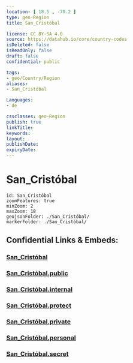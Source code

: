 ```yaml
---
location: [ 18.5 , -70.2 ] 
type: geo-Region
title: San_Cristóbal

license: CC BY-SA 4.0
source: https://datahub.io/core/country-codes
isDeleted: false
isReadOnly: false
draft: false
confidential: public

tags:
- geo/Country/Region
aliases:
- San_Cristóbal

Languages:
- de

cssclasses: geo-Region
publish: true
linkTitle: 
keywords: 
layout: 
publishDate: 
expiryDate: 
---
```


# San_Cristóbal

```leaflet
id: San_Cristóbal
zoomFeatures: true 
minZoom: 2 
maxZoom: 18
geojsonFolder: ./San_Cristóbal/
markerFolder: ./San_Cristóbal/
```


## Confidential Links & Embeds: 

### [San_Cristóbal](/_Standards/Earth/Continent/America~Caribbean/Dominican_Rep/provinces~Dominican_Rep/San_Cristóbal.md) 

### [San_Cristóbal.public](/_public/Earth/Continent/America~Caribbean/Dominican_Rep/provinces~Dominican_Rep/San_Cristóbal.public.md) 

### [San_Cristóbal.internal](/_internal/Earth/Continent/America~Caribbean/Dominican_Rep/provinces~Dominican_Rep/San_Cristóbal.internal.md) 

### [San_Cristóbal.protect](/_protect/Earth/Continent/America~Caribbean/Dominican_Rep/provinces~Dominican_Rep/San_Cristóbal.protect.md) 

### [San_Cristóbal.private](/_private/Earth/Continent/America~Caribbean/Dominican_Rep/provinces~Dominican_Rep/San_Cristóbal.private.md) 

### [San_Cristóbal.personal](/_personal/Earth/Continent/America~Caribbean/Dominican_Rep/provinces~Dominican_Rep/San_Cristóbal.personal.md) 

### [San_Cristóbal.secret](/_secret/Earth/Continent/America~Caribbean/Dominican_Rep/provinces~Dominican_Rep/San_Cristóbal.secret.md)

